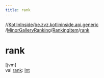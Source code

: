 ```yaml
---
title: rank
---
```

//[KotlinInside](../../../../index.html)/[be.zvz.kotlininside.api.generic](../../index.html)
/[MinorGalleryRanking](../index.html)/[RankingItem](index.html)/[rank](rank.html)

# rank

[jvm]\
val [rank](rank.html): [Int](https://kotlinlang.org/api/latest/jvm/stdlib/kotlin/-int/index.html)




